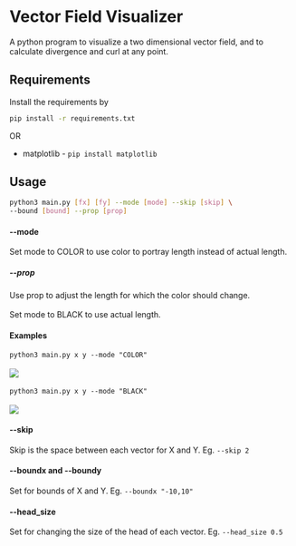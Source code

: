 # Vector Field Visualizer
A python program to visualize a two dimensional 
vector field, and to calculate divergence and curl 
at any point.

## Requirements
Install the requirements by
```bash
pip install -r requirements.txt
```
OR
* matplotlib - `pip install matplotlib`
## Usage
```bash
python3 main.py [fx] [fy] --mode [mode] --skip [skip] \
--bound [bound] --prop [prop]
```
#### --mode
Set mode to COLOR to use color to portray length instead of actual length.
##### --prop
Use prop to adjust the length for which the color should change.
<br><br>
Set mode to BLACK to use actual length.
#### Examples
`python3 main.py x y --mode "COLOR"`<br><br>
<img src="https://raw.githubusercontent.com/vivek3141/vector-field-visualizer/master/img/color.jpg"><br>
<br>
`python3 main.py x y --mode "BLACK"`<br><br>
<img src="https://raw.githubusercontent.com/vivek3141/vector-field-visualizer/master/img/blackwhite.jpg">
#### --skip
Skip is the space between each vector for X and Y. Eg. `--skip 2`
#### --boundx and --boundy
Set for bounds of X and Y. Eg. `--boundx "-10,10"`
#### --head_size
Set for changing the size of the head of each vector. Eg. `--head_size 0.5`

